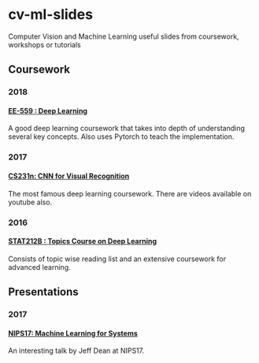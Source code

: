 # cv-ml-slides
Computer Vision and Machine Learning useful slides from coursework, workshops or tutorials 


## Coursework

### 2018
#### [EE-559 : Deep Learning](https://documents.epfl.ch/users/f/fl/fleuret/www/dlc/)
A good deep learning coursework that takes into depth of understanding several key concepts. Also uses Pytorch to teach the implementation. 

### 2017
#### [CS231n: CNN for Visual Recognition](http://cs231n.stanford.edu/slides/2017/)
The most famous deep learning coursework. There are videos available on youtube also. 

### 2016
#### [STAT212B :  Topics Course on Deep Learning](http://joanbruna.github.io/stat212b/)
Consists of topic wise reading list and an extensive coursework for advanced learning. 


## Presentations

### 2017
#### [NIPS17: Machine Learning for Systems](http://learningsys.org/nips17/assets/slides/dean-nips17.pdf)
An interesting talk by Jeff Dean at NIPS17. 
